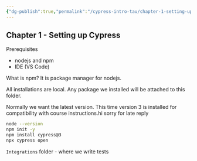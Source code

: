```yaml
---
{"dg-publish":true,"permalink":"/cypress-intro-tau/chapter-1-setting-up-cypress/","tags":["cypress"],"created":"","updated":""}
---
```


## Chapter 1 - Setting up Cypress

Prerequisites

- nodejs and npm
- IDE (VS Code)

What is npm? It is package manager for nodejs.

All installations are local. Any package we installed will be attached to this folder. 

Normally we want the latest version. This time version 3 is installed for compatibility with course instructions.hi sorry for late reply

```bash
node --version 
npm init -y      
npm install cypress@3
npx cypress open
```

`Integrations` folder - where we write tests